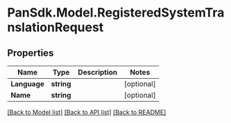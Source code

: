 # PanSdk.Model.RegisteredSystemTranslationRequest

## Properties

Name | Type | Description | Notes
------------ | ------------- | ------------- | -------------
**Language** | **string** |  | [optional] 
**Name** | **string** |  | [optional] 

[[Back to Model list]](../README.md#documentation-for-models) [[Back to API list]](../README.md#documentation-for-api-endpoints) [[Back to README]](../README.md)

